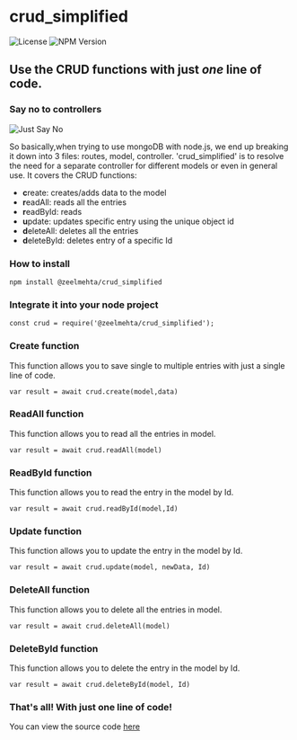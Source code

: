 # crud_simplified

![License](https://img.shields.io/badge/License-MIT-blue.svg) ![NPM Version](https://img.shields.io/badge/Version-1.1.2-brightgreen.svg) 

## Use the CRUD functions with just *one* line of code. 
### Say no to controllers

![Just Say No](https://media.giphy.com/media/l4KhLcfxv7AEqb00U/giphy.gif)

So basically,when trying to use mongoDB with node.js, we end up breaking it down into 3 files: routes, model, controller. 
'crud_simplified' is to resolve the need for a separate controller for different models or even in general use. 
It covers the CRUD functions:
  * **c**reate: creates/adds data to the model
  * **r**eadAll: reads all the entries
  * **r**eadById: reads
  * **u**pdate: updates specific entry using the unique object id
  * **d**eleteAll: deletes all the entries
  * **d**eleteById: deletes entry of a specific Id
  
  ### How to install
    
  `npm install @zeelmehta/crud_simplified`
  
  ### Integrate it into your node project
  
  `const crud = require('@zeelmehta/crud_simplified');`
  
  ### Create function
  This function allows you to save single to multiple entries with just a single line of code.
  
  `var result = await crud.create(model,data)`
  
   ### ReadAll function
  This function allows you to read all the entries in model.
  
  `var result = await crud.readAll(model)`
  
   ### ReadById function
  This function allows you to read the entry in the model by Id.
  
  `var result = await crud.readById(model,Id)`
  
  ### Update function
  This function allows you to update the entry in the model by Id.
  
  `var result = await crud.update(model, newData, Id)`
  
  ### DeleteAll function
  This function allows you to delete all the entries in model.
  
  `var result = await crud.deleteAll(model)`
  
   ### DeleteById function
  This function allows you to delete the entry in the model by Id.
  
  `var result = await crud.deleteById(model, Id)`
  
  ### That's all! With just one line of code! 

  You can view the source code [here](https://github.com/zeel97/crud_simplified)
